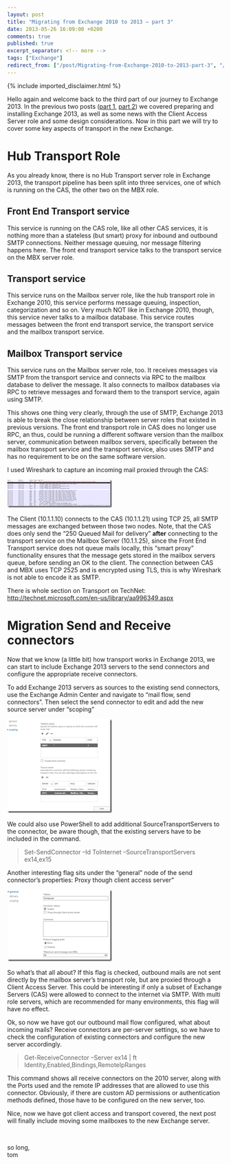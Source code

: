 ```yaml
---
layout: post
title: "Migrating from Exchange 2010 to 2013 – part 3"
date: 2013-05-26 16:09:00 +0200
comments: true
published: true
excerpt_separator: <!-- more -->
tags: ["Exchange"]
redirect_from: ["/post/Migrating-from-Exchange-2010-to-2013-part-3", "/post/migrating-from-exchange-2010-to-2013-part-3"]
---
```

<!-- more -->
{% include imported_disclaimer.html %}
<p>Hello again and welcome back to the third part of our journey to Exchange 2013. In the previous two posts (<a href="/post/Migrating-from-Exchange-2010-to-2013-part-1.aspx" target="_blank">part 1</a>, <a href="/post/Migrating-from-Exchange-2010-to-2013-part-2.aspx" target="_blank">part 2</a>) we covered preparing and installing Exchange 2013, as well as some news with the Client Access Server role and some design considerations. Now in this part we will try to cover some key aspects of transport in the new Exchange.</p>
<h1>Hub Transport Role</h1>
<p>As you already know, there is no Hub Transport server role in Exchange 2013, the transport pipeline has been split into three services, one of which is running on the CAS, the other two on the MBX role.</p>
<h2>Front End Transport service</h2>
<p>This service is running on the CAS role, like all other CAS services, it is nothing more than a stateless (but smart) proxy for inbound and outbound SMTP connections. Neither message queuing, nor message filtering happens here. The front end transport service talks to the transport service on the MBX server role.</p>
<h2>Transport service</h2>
<p>This service runs on the Mailbox server role, like the hub transport role in Exchange 2010, this service performs message queuing, inspection, categorization and so on. Very much NOT like in Exchange 2010, though, this service never talks to a mailbox database. This service routes messages between the front end transport service, the transport service and the mailbox transport service.</p>
<h2>Mailbox Transport service</h2>
<p>This service runs on the Mailbox server role, too. It receives messages via SMTP from the transport service and connects via RPC to the mailbox database to deliver the message. It also connects to mailbox databases via RPC to retrieve messages and forward them to the transport service, again using SMTP.</p>
<p>This shows one thing very clearly, through the use of SMTP, Exchange 2013 is able to break the close relationship between server roles that existed in previous versions. The front end transport role in CAS does no longer use RPC, an thus, could be running a different software version than the mailbox server, communication between mailbox servers, specifically between the mailbox transport service and the transport service, also uses SMTP and has no requirement to be on the same software version.</p>
<p>I used Wireshark to capture an incoming mail proxied through the CAS:</p>
<p><a href="/assets/image_525.png"><img style="display: inline; border: 0px;" title="image" src="/assets/image_thumb_523.png" alt="image" width="244" height="66" border="0" /></a></p>
<p>The Client (10.1.1.10) connects to the CAS (10.1.1.21) using TCP 25, all SMTP messages are exchanged between those two nodes. Note, that the CAS does only send the &ldquo;250 Queued Mail for delivery&rdquo; <strong>after</strong> connecting to the transport service on the Mailbox Server (10.1.1.25), since the Front End Transport service does not queue mails locally, this &ldquo;smart proxy&rdquo; functionality ensures that the message gets stored in the mailbox servers queue, before sending an OK to the client. The connection between CAS and MBX uses TCP 2525 and is encrypted using TLS, this is why Wireshark is not able to encode it as SMTP.</p>
<p>There is whole section on Transport on TechNet: <a title="http://technet.microsoft.com/en-us/library/aa996349.aspx" href="http://technet.microsoft.com/en-us/library/aa996349.aspx">http://technet.microsoft.com/en-us/library/aa996349.aspx</a></p>
<h1>Migration Send and Receive connectors</h1>
<p>Now that we know (a little bit) how transport works in Exchange 2013, we can start to include Exchange 2013 servers to the send connectors and configure the appropriate receive connectors.</p>
<p>To add Exchange 2013 servers as sources to the existing send connectors, use the Exchange Admin Center and navigate to &ldquo;mail flow, send connectors&rdquo;. Then select the send connector to edit and add the new source server under &ldquo;scoping&rdquo;</p>
<p><a href="/assets/image_522.png"><img style="display: inline; border-width: 0px;" title="image" src="/assets/image_thumb_520.png" alt="image" width="244" height="219" border="0" /></a></p>
<p>We could also use PowerShell to add additional SourceTransportServers to the connector, be aware though, that the existing servers have to be included in the command.</p>
<blockquote>
<p>Set-SendConnector &ndash;Id ToInternet &ndash;SourceTransportServers ex14,ex15</p>
</blockquote>
<p>Another interesting flag sits under the &ldquo;general&rdquo; node of the send connector&rsquo;s properties: Proxy though client access server&rdquo;</p>
<p><a href="/assets/image_523.png"><img style="display: inline; border-width: 0px;" title="image" src="/assets/image_thumb_521.png" alt="image" width="244" height="167" border="0" /></a></p>
<p>So what&rsquo;s that all about? If this flag is checked, outbound mails are not sent directly by the mailbox server&rsquo;s transport role, but are proxied through a Client Access Server. This could be interesting if only a subset of Exchange Servers (CAS) were allowed to connect to the internet via SMTP. With multi role servers, which are recommended for many environments, this flag will have no effect.</p>
<p>Ok, so now we have got our outbound mail flow configured, what about incoming mails? Receive connectors are per-server settings, so we have to check the configuration of existing connectors and configure the new server accordingly.</p>
<blockquote>
<p>Get-ReceiveConnector &ndash;Server ex14 | ft Identity,Enabled,Bindings,RemoteIpRanges</p>
</blockquote>
<p>This command shows all receive connectors on the 2010 server, along with the Ports used and the remote IP addresses that are allowed to use this connector. Obviously, if there are custom AD permissions or authentication methods defined, those have to be configured on the new server, too.</p>
<p>Nice, now we have got client access and transport covered, the next post will finally include moving some mailboxes to the new Exchange server.</p>
<p>&nbsp;</p>
<p>so long, <br />tom</p>
